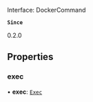 Interface: DockerCommand


**`Since`**

0.2.0

## Properties

### exec

• **exec**: [`Exec`](Exec.md)
